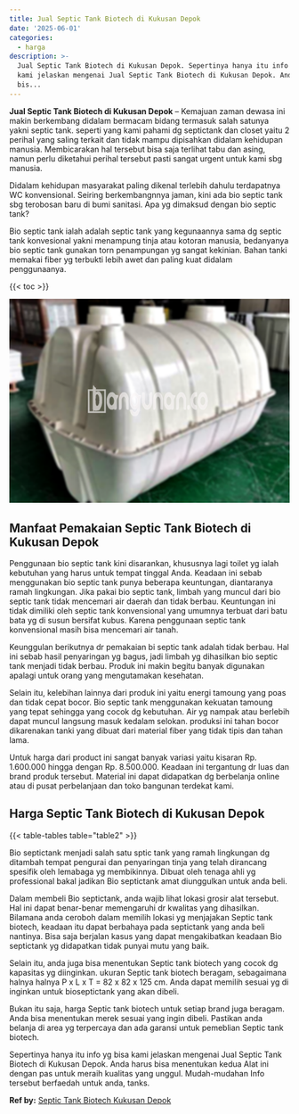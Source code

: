 ```yaml
---
title: Jual Septic Tank Biotech di Kukusan Depok
date: '2025-06-01'
categories:
  - harga
description: >-
  Jual Septic Tank Biotech di Kukusan Depok. Sepertinya hanya itu info yg bisa
  kami jelaskan mengenai Jual Septic Tank Biotech di Kukusan Depok. Anda harus
  bis...
---
```


**Jual Septic Tank Biotech di Kukusan Depok** – Kemajuan zaman dewasa ini makin berkembang didalam bermacam bidang termasuk salah satunya yakni septic tank. seperti yang kami pahami dg septictank dan closet yaitu 2 perihal yang saling terkait dan tidak mampu dipisahkan didalam kehidupan manusia. Membicarakan hal tersebut bisa saja terlihat tabu dan asing, namun perlu diketahui perihal tersebut pasti sangat urgent untuk kami sbg manusia.

Didalam kehidupan masyarakat paling dikenal terlebih dahulu terdapatnya WC konvensional. Seiring berkembangnnya jaman, kini ada bio septic tank sbg terobosan baru di bumi sanitasi. Apa yg dimaksud dengan bio septic tank?

Bio septic tank ialah adalah septic tank yang kegunaannya sama dg septic tank konvesional yakni menampung tinja atau kotoran manusia, bedanyanya bio septic tank gunakan torn penampungan yg sangat kekinian. Bahan tanki memakai fiber yg terbukti lebih awet dan paling kuat didalam penggunaanya.

{{< toc >}}

![Jual Septic Tank Biotech di Kukusan Depok](/images/jual-bio-septictank-26.png)

## Manfaat Pemakaian Septic Tank Biotech di Kukusan Depok

Penggunaan bio septic tank kini disarankan, khususnya lagi toilet yg ialah kebutuhan yang harus untuk tempat tinggal Anda. Keadaan ini sebab menggunakan bio septic tank punya beberapa keuntungan, diantaranya ramah lingkungan. Jika pakai bio septic tank, limbah yang muncul dari bio septic tank tidak mencemari air daerah dan tidak berbau. Keuntungan ini tidak dimiliki oleh septic tank konvensional yang umumnya terbuat dari batu bata yg di susun bersifat kubus. Karena penggunaan septic tank konvensional masih bisa mencemari air tanah.

Keunggulan berikutnya dr pemakaian bi septic tank adalah tidak berbau. Hal ini sebab hasil penyaringan yg bagus, jadi limbah yg dihasilkan bio septic tank menjadi tidak berbau. Produk ini makin begitu banyak digunakan apalagi untuk orang yang mengutamakan kesehatan.

Selain itu, kelebihan lainnya dari produk ini yaitu energi tamoung yang poas dan tidak cepat bocor. Bio septic tank menggunakan kekuatan tamoung yang tepat sehingga yang cocok dg kebutuhan. Air yg nampak atau berlebih dapat muncul langsung masuk kedalam selokan. produksi ini tahan bocor dikarenakan tanki yang dibuat dari material fiber yang tidak tipis dan tahan lama.

Untuk harga dari product ini sangat banyak variasi yaitu kisaran Rp. 1.600.000 hingga dengan Rp. 8.500.000. Keadaan ini tergantung dr luas dan brand produk tersebut. Material ini dapat didapatkan dg berbelanja online atau di pusat perbelanjaan dan toko bangunan terdekat kami.

## Harga Septic Tank Biotech di Kukusan Depok

{{< table-tables table="table2" >}}

Bio septictank menjadi salah satu sptic tank yang ramah lingkungan dg ditambah tempat pengurai dan penyaringan tinja yang telah dirancang spesifik oleh lemabaga yg membikinnya. Dibuat oleh tenaga ahli yg professional bakal jadikan Bio septictank amat diunggulkan untuk anda beli.

Dalam membeli Bio septictank, anda wajib lihat lokasi grosir alat tersebut. Hal ini dapat benar-benar memengaruhi dr kwalitas yang dihasilkan. Bilamana anda ceroboh dalam memilih lokasi yg menjajakan Septic tank biotech, keadaan itu dapat berbahaya pada septictank yang anda beli nantinya. Bisa saja berjalan kasus yang dapat mengakibatkan keadaan Bio septictank yg didapatkan tidak punyai mutu yang baik.

Selain itu, anda juga bisa menentukan Septic tank biotech yang cocok dg kapasitas yg diinginkan. ukuran Septic tank biotech beragam, sebagaimana halnya halnya P x L x T = 82 x 82 x 125 cm. Anda dapat memilih sesuai yg di inginkan untuk bioseptictank yang akan dibeli.

Bukan itu saja, harga Septic tank biotech untuk setiap brand juga beragam. Anda bisa menentukan merek sesuai yang ingin dibeli. Pastikan anda belanja di area yg terpercaya dan ada garansi untuk pemeblian Septic tank biotech.

Sepertinya hanya itu info yg bisa kami jelaskan mengenai Jual Septic Tank Biotech di Kukusan Depok. Anda harus bisa menentukan kedua Alat ini dengan pas untuk meraih kualitas yang unggul. Mudah-mudahan Info tersebut berfaedah untuk anda, tanks.

**Ref by:** [Septic Tank Biotech Kukusan Depok](https://id.wikipedia.org/wiki/Septic)
